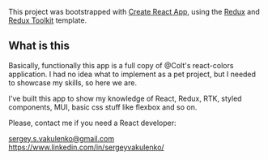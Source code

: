 This project was bootstrapped with [Create React App](https://github.com/facebook/create-react-app), using the [Redux](https://redux.js.org/) and [Redux Toolkit](https://redux-toolkit.js.org/) template.

## What is this

Basically, functionally this app is a full copy of @Colt's react-colors application. I had no idea what to implement as a pet project, but I needed to showcase my skills, so here we are.

I've built this app to show my knowledge of React, Redux, RTK, styled components, MUI, basic css stuff like flexbox and so on.

Please, contact me if you need a React developer:

sergey.s.vakulenko@gmail.com  
https://www.linkedin.com/in/sergeyvakulenko/
